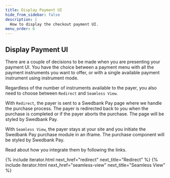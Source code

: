 ```yaml
---
title: Display Payment UI
hide_from_sidebar: false
description: |
  How to display the checkout payment UI.
menu_order: 6
---
```


## Display Payment UI

There are a couple of decisions to be made when you are presenting your payment
UI. You have the choice between a payment menu with all the payment instruments
you want to offer, or with a single available payment instrument using
instrument mode.

Regardless of the number of instruments available to the payer, you also need to
choose between `Redirect` and `Seamless View`.

With `Redirect`, the payer is sent to a Swedbank Pay page where we handle the
purchase process. The payer is redirected back to you when the purchase is
completed or if the payer aborts the purchase. The page will be styled by
Swedbank Pay.

With `Seamless View`, the payer stays at your site and you initiate the
Swedbank Pay purchase module in an iframe. The purchase component will be styled
by Swedbank Pay.

Read about how you integrate them by following the links.

{% include iterator.html next_href="redirect"
                         next_title="Redirect" %}
{% include iterator.html next_href="seamless-view"
                         next_title="Seamless View" %}

